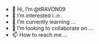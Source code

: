 - 👋 Hi, I’m @tRAVON09
- 👀 I’m interested i..n .
- 🌱 I’m currently learning ...
- 💞️ I’m looking to collaborate on ...
- 📫 How to reach me ...

<!---
tRAVON09/tRAVON09 is a ✨ special ✨ repository because its `README.md` (this file) appears on your GitHub profile.
You can click the Preview link to take a look at your changes.
--->
